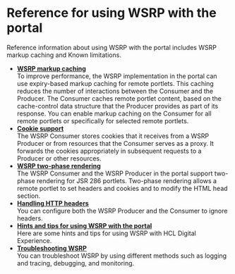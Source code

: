 # Reference for using WSRP with the portal

Reference information about using WSRP with the portal includes WSRP markup caching and Known limitations.

-   **[WSRP markup caching](wsrpr_markup_cach.md)**  
To improve performance, the WSRP implementation in the portal can use expiry-based markup caching for remote portlets. This caching reduces the number of interactions between the Consumer and the Producer. The Consumer caches remote portlet content, based on the cache-control data structure that the Producer provides as part of its response. You can enable markup caching on the Consumer for all remote portlets or specifically for selected remote portlets.
-   **[Cookie support](wsrpc_cookie.md)**  
The WSRP Consumer stores cookies that it receives from a WSRP Producer or from resources that the Consumer serves as a proxy. It forwards the cookies appropriately in subsequent requests to a Producer or other resources.
-   **[WSRP two-phase rendering](wsrpr_2phase_render.md)**  
The WSRP Consumer and the WSRP Producer in the portal support two-phase rendering for JSR 286 portlets. Two-phase rendering allows a remote portlet to set headers and cookies and to modify the HTML head section.
-   **[Handling HTTP headers](wsrpr_handle_htgtp_headers.md)**  
You can configure both the WSRP Producer and the Consumer to ignore headers.
-   **[Hints and tips for using WSRP with the portal](wsrpr_hints_tips.md)**  
Here are some hints and tips for using WSRP with HCL Digital Experience.
-   **[Troubleshooting WSRP](../../troubleshooting/wsrpr_trbl.md)**  
You can troubleshoot WSRP by using different methods such as logging and tracing, debugging, and monitoring.


